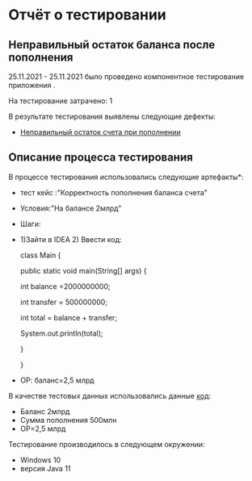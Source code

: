 # Отчёт о тестировании <xxx>

## Неправильный остаток баланса после пополнения

25.11.2021 - 25.11.2021 было проведено компонентное тестирование приложения <xxx>.

На тестирование затрачено: 1

В результате тестирования выявлены следующие дефекты:
* [Неправильный остаток счета при пополнении](https://github.com/Vugar350/javahomework1.1/issues/4)

## Описание процесса тестирования

В процессе тестирования использовались следующие артефакты*:
* тест кейс :"Корректность пополнения баланса счета"
* Условия:"На балансе 2млрд"
* Шаги:
* 1)Зайти в IDEA
  2) Ввести код:
  
  class Main {
   
  public static void main(String[] args) {
       
  int balance =2000000000;
        
  int transfer = 500000000;
       
  int total = balance + transfer;
       
  System.out.println(total);
   
  }

  }
* ОР: баланс=2,5 млрд



В качестве тестовых данных использовались данные [код](https://github.com/Vugar350/javahomework1.1/blob/master/src/main.java):
* Баланс 2млрд
* Сумма пополнения 500млн
* ОР=2,5 млрд

Тестирование производилось в следующем окружении:
* Windows 10
* версия Java 11


